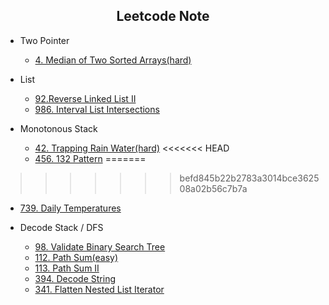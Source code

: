 <h2 align="center">
  Leetcode Note
</h2>

</p>

- Two Pointer
  - [4. Median of Two Sorted Arrays(hard)](https://leetcode.com/problems/median-of-two-sorted-arrays/)

- List
  - [92.Reverse Linked List II](https://leetcode.com/problems/reverse-linked-list-ii/)
  - [986. Interval List Intersections](https://leetcode.com/problems/interval-list-intersections/)

- Monotonous Stack
  - [42. Trapping Rain Water(hard)](https://leetcode.com/problems/trapping-rain-water/)
<<<<<<< HEAD
  - [456. 132 Pattern](https://leetcode.com/problems/132-pattern/)
=======
>>>>>>> befd845b22b2783a3014bce362508a02b56c7b7a
  - [739. Daily Temperatures](https://leetcode.com/problems/daily-temperatures/)

- Decode Stack / DFS
  - [98. Validate Binary Search Tree](https://leetcode.com/problems/validate-binary-search-tree/)
  - [112. Path Sum(easy)](https://leetcode.com/problems/path-sum/)
  - [113. Path Sum II](https://leetcode.com/problems/path-sum-ii/)
  - [394. Decode String](https://leetcode.com/problems/decode-string/)
  - [341. Flatten Nested List Iterator](https://leetcode.com/problems/flatten-nested-list-iterator/)
